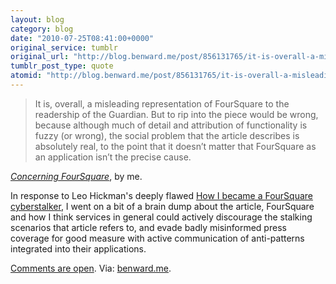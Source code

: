 ```yaml
---
layout: blog
category: blog
date: "2010-07-25T08:41:00+0000"
original_service: tumblr
original_url: "http://blog.benward.me/post/856131765/it-is-overall-a-misleading-representation-of"
tumblr_post_type: quote
atomid: "http://blog.benward.me/post/856131765/it-is-overall-a-misleading-representation-of"
---
```

> It is, overall, a misleading representation of FourSquare to the readership of the Guardian. But to rip into the piece would be wrong, because although much of detail and attribution of functionality is fuzzy (or wrong), the social problem that the article describes is absolutely real, to the point that it doesn’t matter that FourSquare as an application isn’t the precise cause.

<cite><a href="http://benward.me/blog/concerning-foursquare">Concerning FourSquare</a></cite>, by me.

In response to Leo Hickman's deeply flawed [How I became a FourSquare cyberstalker](http://www.guardian.co.uk/technology/2010/jul/23/foursquare), I went on a bit of a brain dump about the article, FourSquare and how I think services in general could actively discourage the stalking scenarios that article refers to, and evade badly misinformed press coverage for good measure with active communication of anti-patterns integrated into their applications.

[Comments are open](http://benward.me/blog/concerning-foursquare).
Via: [benward.me](http://benward.me/).